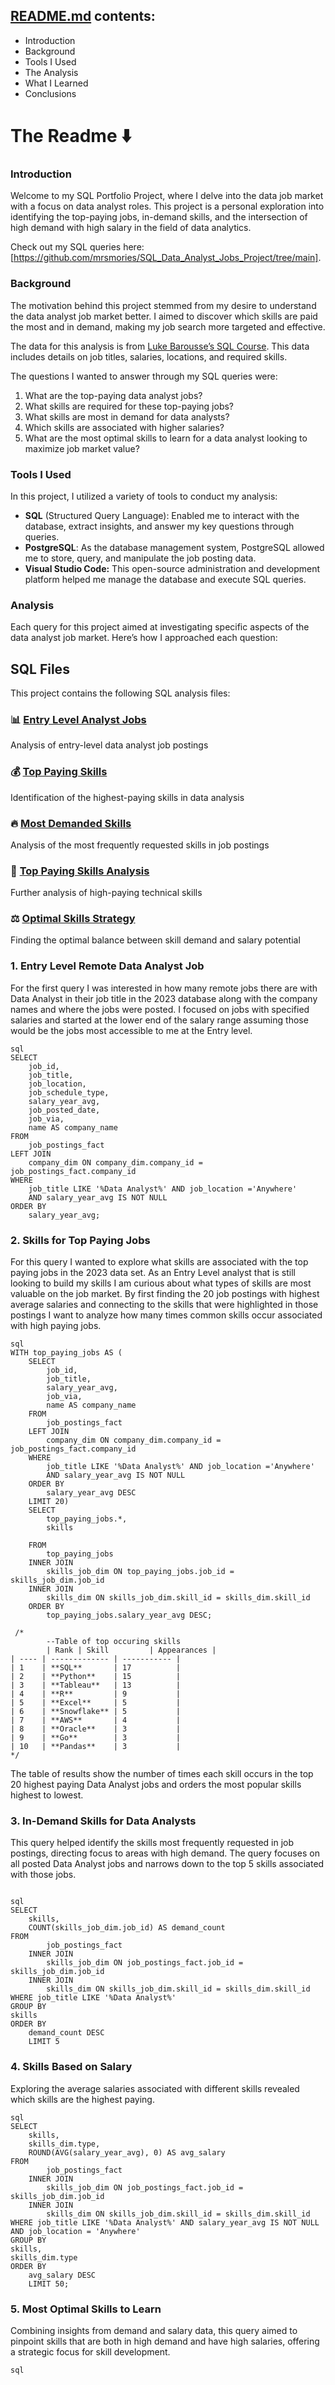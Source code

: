 ## [README.md](http://README.md) contents:

- Introduction
- Background
- Tools I Used
- The Analysis
- What I Learned
- Conclusions

# **The Readme** ⬇️

### **Introduction**

Welcome to my SQL Portfolio Project, where I delve into the data job market with a focus on data analyst roles. This project is a personal exploration into identifying the top-paying jobs, in-demand skills, and the intersection of high demand with high salary in the field of data analytics.

Check out my SQL queries here: [https://github.com/mrsmories/SQL_Data_Analyst_Jobs_Project/tree/main].

### **Background**

The motivation behind this project stemmed from my desire to understand the data analyst job market better. I aimed to discover which skills are paid the most and in demand, making my job search more targeted and effective. 

The data for this analysis is from [Luke Barousse’s SQL Course](https://www.lukebarousse.com/products/sql-for-data-analytics). This data includes details on job titles, salaries, locations, and required skills. 

The questions I wanted to answer through my SQL queries were:

1. What are the top-paying data analyst jobs?
2. What skills are required for these top-paying jobs?
3. What skills are most in demand for data analysts?
4. Which skills are associated with higher salaries?
5. What are the most optimal skills to learn for a data analyst looking to maximize job market value?

### Tools I Used

In this project, I utilized a variety of tools to conduct my analysis:

- **SQL** (Structured Query Language): Enabled me to interact with the database, extract insights, and answer my key questions through queries.
- **PostgreSQL**: As the database management system, PostgreSQL allowed me to store, query, and manipulate the job posting data.
- **Visual Studio Code:** This open-source administration and development platform helped me manage the database and execute SQL queries.

### Analysis

Each query for this project aimed at investigating specific aspects of the data analyst job market. Here’s how I approached each question: 


## SQL Files

This project contains the following SQL analysis files:

### 📊 [Entry Level Analyst Jobs](./project_sql/1_Entry_analyst_jobs.sql)
Analysis of entry-level data analyst job postings

### 💰 [Top Paying Skills](./project_sql/2_top_paying_skills.sql)
Identification of the highest-paying skills in data analysis

### 🔥 [Most Demanded Skills](./project_sql/3_top_demanded_skills.sql)
Analysis of the most frequently requested skills in job postings

### 💸 [Top Paying Skills Analysis](./project_sql/4_top_paying_skills.sql)
Further analysis of high-paying technical skills

### ⚖️ [Optimal Skills Strategy](./project_sql/5_Optimal_skills.sql)
Finding the optimal balance between skill demand and salary potential


### 1. Entry Level Remote Data Analyst Job
  For the first query I was interested in how many remote jobs there are with Data Analyst in their job title in the 2023 database along with the company names and where the jobs were posted.  I focused on jobs with specified salaries and started at the lower end of the salary range assuming those would be the jobs most accessible to me at the Entry level.
```
sql
SELECT
    job_id,
    job_title,
    job_location,
    job_schedule_type,
    salary_year_avg,
    job_posted_date,
    job_via,
    name AS company_name
FROM
    job_postings_fact
LEFT JOIN
    company_dim ON company_dim.company_id = job_postings_fact.company_id
WHERE
    job_title LIKE '%Data Analyst%' AND job_location ='Anywhere'
    AND salary_year_avg IS NOT NULL
ORDER BY
    salary_year_avg;
```

### 2. Skills for Top Paying Jobs
  For this query I wanted to explore what skills are associated with the top paying jobs in the 2023 data set.  As an Entry Level analyst that is still looking to build my skills I am curious about what types of skills are most valuable on the job market.  By first finding the 20 job postings with highest average salaries and connecting to the skills that were highlighted in those postings I want to analyze how many times common skills occur associated with high paying jobs.
```
sql
WITH top_paying_jobs AS (
    SELECT
        job_id,
        job_title,
        salary_year_avg,
        job_via,
        name AS company_name
    FROM
        job_postings_fact
    LEFT JOIN
        company_dim ON company_dim.company_id = job_postings_fact.company_id
    WHERE
        job_title LIKE '%Data Analyst%' AND job_location ='Anywhere'
        AND salary_year_avg IS NOT NULL
    ORDER BY
        salary_year_avg DESC
    LIMIT 20)
    SELECT 
        top_paying_jobs.*,
        skills

    FROM
        top_paying_jobs
    INNER JOIN
        skills_job_dim ON top_paying_jobs.job_id = skills_job_dim.job_id
    INNER JOIN
        skills_dim ON skills_job_dim.skill_id = skills_dim.skill_id
    ORDER BY
        top_paying_jobs.salary_year_avg DESC;

 /*
        --Table of top occuring skills
        | Rank | Skill         | Appearances |
| ---- | ------------- | ----------- |
| 1    | **SQL**       | 17          |
| 2    | **Python**    | 15          |
| 3    | **Tableau**   | 13          |
| 4    | **R**         | 9           |
| 5    | **Excel**     | 5           |
| 6    | **Snowflake** | 5           |
| 7    | **AWS**       | 4           |
| 8    | **Oracle**    | 3           |
| 9    | **Go**        | 3           |
| 10   | **Pandas**    | 3           |
*/
```
The table of results show the number of times each skill occurs in the top 20 highest paying Data Analyst jobs and orders the most popular skills highest to lowest.

### 3. In-Demand Skills for Data Analysts

This query helped identify the skills most frequently requested in job postings, directing focus to areas with high demand.  The query focuses on all posted Data Analyst jobs and narrows down to the top 5 skills associated with those jobs.
```

sql
SELECT 
    skills,
    COUNT(skills_job_dim.job_id) AS demand_count
FROM
        job_postings_fact
    INNER JOIN
        skills_job_dim ON job_postings_fact.job_id = skills_job_dim.job_id
    INNER JOIN
        skills_dim ON skills_job_dim.skill_id = skills_dim.skill_id
WHERE job_title LIKE '%Data Analyst%' 
GROUP BY
skills 
ORDER BY
    demand_count DESC       
    LIMIT 5
```

### 4. Skills Based on Salary

Exploring the average salaries associated with different skills revealed which skills are the highest paying.
```
sql
SELECT 
    skills,
    skills_dim.type,
    ROUND(AVG(salary_year_avg), 0) AS avg_salary
FROM
        job_postings_fact
    INNER JOIN
        skills_job_dim ON job_postings_fact.job_id = skills_job_dim.job_id
    INNER JOIN
        skills_dim ON skills_job_dim.skill_id = skills_dim.skill_id
WHERE job_title LIKE '%Data Analyst%' AND salary_year_avg IS NOT NULL AND job_location = 'Anywhere'
GROUP BY
skills,
skills_dim.type
ORDER BY
    avg_salary DESC      
    LIMIT 50;
```
### 5. Most Optimal Skills to Learn

Combining insights from demand and salary data, this query aimed to pinpoint skills that are both in high demand and have high salaries, offering a strategic focus for skill development.
```
sql
